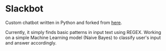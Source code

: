 # Slackbot

Custom chatbot written in Python and forked from [here](https://github.com/lins05/slackbot).

Currently, it simply finds basic patterns in input text using REGEX. Working on a simple Machine Learning model (Naive Bayes) to classify user's input and answer accordingly.
